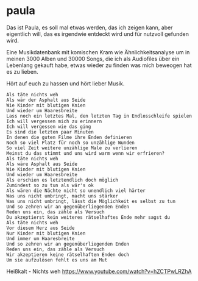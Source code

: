 # paula

Das ist Paula, es soll mal etwas werden, das ich zeigen kann, aber eigentlich will, das es irgendwie entdeckt wird und für nutzvoll gefunden wird.

Eine Musikdatenbank mit komischen Kram wie Ähnlichkeitsanalyse um in meinen 3000 Alben und 30000 Songs, die ich als Audiofiles über ein Lebenlang gekauft habe, etwas wieder zu finden was mich beweogen hat es zu lieben. 

Hört auf euch zu hassen und hört lieber Musik. 

```
Als täte nichts weh
Als wär der Asphalt aus Seide
Wie Kinder mit blutigen Knien
Und wieder um Haaresbreite
Lass noch ein letztes Mal, den letzten Tag in Endlosschleife spielen
Ich will vergessen mich zu erinnern
Ich will vergessen wie das ging
Es sind die letzten paar Minuten
In denen die guten Filme ihre Enden definieren
Noch so viel Platz für noch so unzählige Wunden
So viel Zeit weitere unzählige Male zu verlieren
Meinst du das stimmt und uns wird warm wenn wir erfrieren?
Als täte nichts weh
Als wäre Asphalt aus Seide
Wie Kinder mit blutigen Knien
Und wieder um Haaresbreite
Als erschien es letztendlich doch möglich
Zumindest so zu tun als wär's ok
Als wären die Nächte nicht so unendlich viel härter
Was uns nicht umbringt, macht uns stärker
Was uns nicht umbringt, lässt die Möglichkeit es selbst zu tun
Und so zehren wir an gegenüberliegenden Enden
Reden uns ein, das zähle als Versuch
Du akzeptierst kein weiteres rätselhaftes Ende mehr sagst du
Als täte nichts weh
Vor diesem Herz aus Seide
Nur Kinder mit blutigen Knien
Und immer um Haaresbreite
Und so zehren wir an gegenüberliegenden Enden
Reden uns ein, das zähle als Versuch
Wir akzeptieren keine rätselhaften Enden doch
Um sie aufzulösen fehlt es uns am Mut
```

Heißkalt - Nichts weh 
https://www.youtube.com/watch?v=hZCTPwLRZhA
